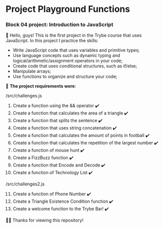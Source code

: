 # Project Playground Functions

### Block 04 project: Introduction to JavaScript

👋 Hello, guys!
This is the first project in the Trybe course that uses JavaScript.
In this project I practice the skills:
- Write JavaScript code that uses variables and primitive types;
- Use language concepts such as dynamic typing and logical/arithmetic/assignment operators in your code;
- Create code that uses conditional structures, such as if/else;
- Manipulate arrays;
- Use functions to organize and structure your code;

📖 **The project requirements were**:

/src/challenges.js

1. Create a function using the && operator ✔️
2. Create a function that calculates the area of a triangle ✔️
3. Create a function that splits the sentence ✔️
4. Create a function that uses string concatenation ✔️
5. Create a function that calculates the amount of points in football ✔️
6. Create a function that calculates the repetition of the largest number ✔️
7. Create a function of mouse hunt ✔️
8. Create a FizzBuzz function ✔️
9. Create a function that Encode and Decode ✔️
10. Create a function of Technology List ✔️

/src/challenges2.js

11. Create a function of Phone Number ✔️
12. Create a Triangle Existence Condition function ✔️
13. Create a welcome function to the Trybe Bar! ✔️

🙏🏽 Thanks for viewing this repository!
